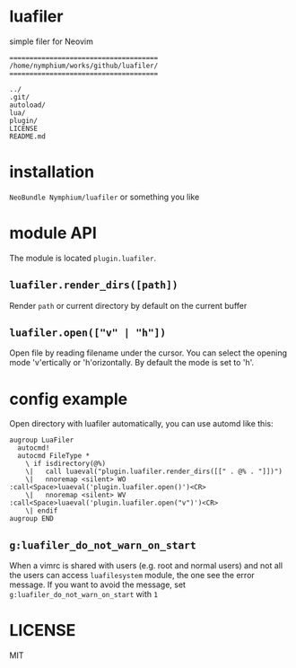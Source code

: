 luafiler
===

simple filer for Neovim

```
=====================================
/home/nymphium/works/github/luafiler/
=====================================

../
.git/
autoload/
lua/
plugin/
LICENSE
README.md
```

# installation
`NeoBundle Nymphium/luafiler` or something you like

# module API
The module is located `plugin.luafiler`.

## `luafiler.render_dirs([path])`
Render `path` or current directory by default on the current buffer

## `luafiler.open(["v" | "h"])`
Open file by reading filename under the cursor.
You can select the opening mode 'v'ertically or 'h'orizontally. By default the mode is set to 'h'.

# config example
Open directory with luafiler automatically, you can use automd like this:

```vim
augroup LuaFiler
  autocmd!
  autocmd FileType *
    \ if isdirectory(@%)
    \|   call luaeval("plugin.luafiler.render_dirs([[" . @% . "]])")
    \|   nnoremap <silent> WO :call<Space>luaeval('plugin.luafiler.open()')<CR>
    \|   nnoremap <silent> WV :call<Space>luaeval('plugin.luafiler.open("v")')<CR>
    \| endif
augroup END
```

## `g:luafiler_do_not_warn_on_start`
When a vimrc is shared with users (e.g. root and normal users) and not all the users can access `luafilesystem` module, the one see the error message.
If you want to avoid the message, set `g:luafiler_do_not_warn_on_start` with `1`

# LICENSE
MIT
